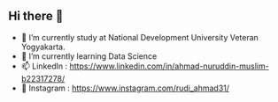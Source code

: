 ## Hi there 👋

- 🏫 I’m currently study at National Development University Veteran Yogyakarta.
- 🌱 I’m currently learning Data Science
- 📫 LinkedIn : https://www.linkedin.com/in/ahmad-nuruddin-muslim-b22317278/
- 👋 Instagram : https://www.instagram.com/rudi_ahmad31/

